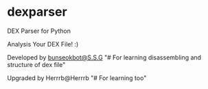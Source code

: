 # dexparser
DEX Parser for Python

Analysis Your DEX File! :)

Developed by bunseokbot@S.S.G
"# For learning disassembling and structure of dex file" 

Upgraded by Herrrb@Herrrb
"# For learning too"
